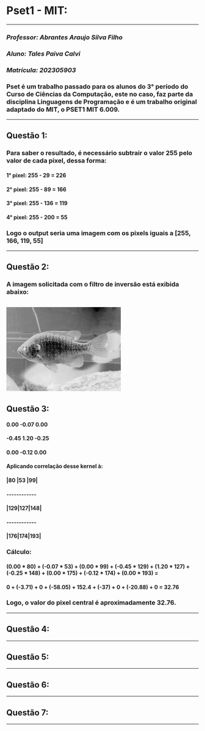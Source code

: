 # Pset1 - MIT:
---
### *Professor: Abrantes Araujo Silva Filho*
### *Aluno: Tales Paiva Calvi*
### *Matrícula: 202305903*
### Pset é um trabalho passado para os alunos do 3° período do Curso de Ciências da Computação, este no caso, faz parte da disciplina Linguagens de Programação e é um trabalho original adaptado do MIT, o PSET1 MIT 6.009.
---
## Questão 1:
### Para saber o resultado, é necessário subtrair o valor 255 pelo valor de cada pixel, dessa forma:
#### 1° pixel: 255 - 29 = 226
#### 2° pixel: 255 - 89 = 166
#### 3° pixel: 255 - 136 = 119
#### 4° pixel: 255 - 200 = 55

### Logo o output seria uma imagem com os pixels iguais a [255, 166, 119, 55]
---
## Questão 2:
### A imagem solicitada com o filtro de inversão está exibida abaixo:
![bluegill_invertida](bluegill_INVERTIDA.png)
---
## Questão 3:
#### 0.00 -0.07 0.00       
#### -0.45 1.20 -0.25
#### 0.00 -0.12 0.00
#### Aplicando correlação desse kernel à:
#### |80 |53 |99|
#### ------------
#### |129|127|148|
#### ------------
#### |176|174|193|
### Cálculo:
#### (0.00 * 80) + (-0.07 * 53) + (0.00 * 99) + (-0.45 * 129) + (1.20 * 127) + (-0.25 * 148) + (0.00 * 175) + (-0.12 * 174) + (0.00 * 193) =
#### 0 + (-3.71) + 0 + (-58.05) + 152.4 + (-37) + 0 + (-20.88) + 0 = 32.76
### Logo, o valor do pixel central é aproximadamente 32.76.
---
## Questão 4:
---
## Questão 5:
---
## Questão 6:
---
## Questão 7:
---
